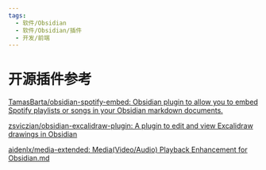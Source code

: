 ```yaml
---
tags:
  - 软件/Obsidian
  - 软件/Obsidian/插件
  - 开发/前端
---
```


# 开源插件参考

[TamasBarta/obsidian-spotify-embed: Obsidian plugin to allow you to embed Spotify playlists or songs in your Obsidian markdown documents.](https://github.com/TamasBarta/obsidian-spotify-embed)

[zsviczian/obsidian-excalidraw-plugin: A plugin to edit and view Excalidraw drawings in Obsidian](https://github.com/zsviczian/obsidian-excalidraw-plugin)

[aidenlx/media-extended: Media(Video/Audio) Playback Enhancement for Obsidian.md](https://github.com/aidenlx/media-extended)
